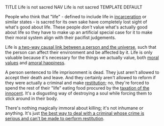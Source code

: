 TITLE Life is not sacred
NAV Life is not sacred
TEMPLATE DEFAULT

People who think that "life" - defined to include life in [incarceration](imprisonment) or similar states - is sacred for its own sake have completely lost sight of what's good about life. These people *don't* value what's actually good about life so they have to make up an artificial special case for it to make their moral system align with their pacifist judgements.

Life is [a two-way causal link between a person and the universe](metaphysics), such that the person can affect their environment and be affected by it. Life is only valuable because it's necessary for the things we actually value, both [moral values](virtues) and [amoral happiness](emotions).

A person sentenced to life imprisonment is dead. They just aren't allowed to accept their death and leave. And they certainly aren't allowed to reform if they were actually a criminal and make [restitution](property); no, they're forced to spend the rest of their "life" eating food procured by the [taxation of the innocent](anarchism). It's a disgusting way of destroying a soul while forcing them to stick around in their body.

There's nothing magically immoral about killing; it's not inhumane or anything. It's just [the best way to deal with a criminal whose crime is serious and can't be made to perform restitution](forms_of_punishment).
